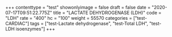 +++
contenttype = "test"
showonlyimage = false
draft = false
date = "2020-07-17T09:51:22.775Z"
title = "LACTATE DEHYDROGENASE (LDH)"
code = "LDH"
rate = "400"
hc = "100"
weight = 55570
categories = ["test-CARDIAC"]
tags = ["test-Lactate dehydrogenase", "test-Total LDH", "test-LDH isoenzymes"]
+++

